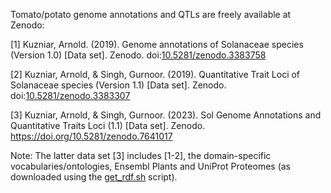 Tomato/potato genome annotations and QTLs are freely available at Zenodo:

[1] Kuzniar, Arnold. (2019). Genome annotations of Solanaceae species (Version 1.0) [Data set]. Zenodo. doi:[10.5281/zenodo.3383758](https://doi.org/10.5281/zenodo.3383758)

[2] Kuzniar, Arnold, & Singh, Gurnoor. (2019). Quantitative Trait Loci of Solanaceae species (Version 1.1) [Data set]. Zenodo. doi:[10.5281/zenodo.3383307](https://doi.org/10.5281/zenodo.3383307)

[3] Kuzniar, Arnold, & Singh, Gurnoor. (2023). Sol Genome Annotations and Quantitative Traits Loci (1.1) [Data set]. Zenodo. https://doi.org/10.5281/zenodo.7641017

Note: The latter data set [3] includes [1-2], the domain-specific vocabularies/ontologies, Ensembl Plants and UniProt Proteomes (as downloaded using the [get_rdf.sh](../src/get_rdf.sh) script).